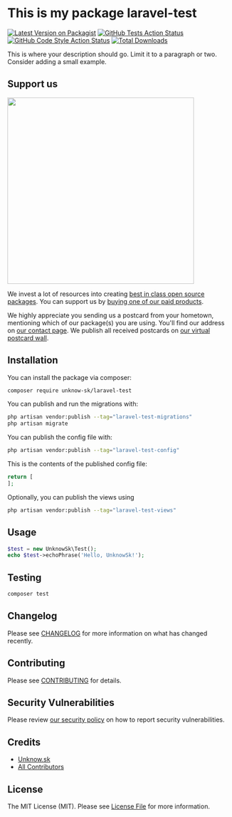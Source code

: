 # This is my package laravel-test

[![Latest Version on Packagist](https://img.shields.io/packagist/v/unknow-sk/laravel-test.svg?style=flat-square)](https://packagist.org/packages/unknow-sk/laravel-test)
[![GitHub Tests Action Status](https://img.shields.io/github/actions/workflow/status/unknow-sk/laravel-test/run-tests.yml?branch=main&label=tests&style=flat-square)](https://github.com/unknow-sk/laravel-test/actions?query=workflow%3Arun-tests+branch%3Amain)
[![GitHub Code Style Action Status](https://img.shields.io/github/actions/workflow/status/unknow-sk/laravel-test/fix-php-code-style-issues.yml?branch=main&label=code%20style&style=flat-square)](https://github.com/unknow-sk/laravel-test/actions?query=workflow%3A"Fix+PHP+code+style+issues"+branch%3Amain)
[![Total Downloads](https://img.shields.io/packagist/dt/unknow-sk/laravel-test.svg?style=flat-square)](https://packagist.org/packages/unknow-sk/laravel-test)

This is where your description should go. Limit it to a paragraph or two. Consider adding a small example.

## Support us

[<img src="https://github-ads.s3.eu-central-1.amazonaws.com/laravel-test.jpg?t=1" width="419px" />](https://spatie.be/github-ad-click/laravel-test)

We invest a lot of resources into creating [best in class open source packages](https://spatie.be/open-source). You can support us by [buying one of our paid products](https://spatie.be/open-source/support-us).

We highly appreciate you sending us a postcard from your hometown, mentioning which of our package(s) you are using. You'll find our address on [our contact page](https://spatie.be/about-us). We publish all received postcards on [our virtual postcard wall](https://spatie.be/open-source/postcards).

## Installation

You can install the package via composer:

```bash
composer require unknow-sk/laravel-test
```

You can publish and run the migrations with:

```bash
php artisan vendor:publish --tag="laravel-test-migrations"
php artisan migrate
```

You can publish the config file with:

```bash
php artisan vendor:publish --tag="laravel-test-config"
```

This is the contents of the published config file:

```php
return [
];
```

Optionally, you can publish the views using

```bash
php artisan vendor:publish --tag="laravel-test-views"
```

## Usage

```php
$test = new UnknowSk\Test();
echo $test->echoPhrase('Hello, UnknowSk!');
```

## Testing

```bash
composer test
```

## Changelog

Please see [CHANGELOG](CHANGELOG.md) for more information on what has changed recently.

## Contributing

Please see [CONTRIBUTING](CONTRIBUTING.md) for details.

## Security Vulnerabilities

Please review [our security policy](../../security/policy) on how to report security vulnerabilities.

## Credits

- [Unknow.sk](https://github.com/unknow-sk)
- [All Contributors](../../contributors)

## License

The MIT License (MIT). Please see [License File](LICENSE.md) for more information.
